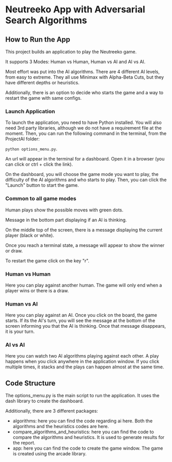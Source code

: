 #  Neutreeko App with Adversarial Search Algorithms 

## How to Run the App

This project builds an application to play the Neutreeko game.

It supports 3 Modes: Human vs Human, Human vs AI and AI vs AI.

Most effort was put into the AI algorithms. There are 4 different AI levels, from easy to extreme. They all use Minimax
with Alpha-Beta Cuts, but they have different depths or heuristics.

Additionally, there is an option to decide who starts the game and a way to restart the game with same configs.

### Launch Application
To launch the application, you need to have Python installed. You will also need 3rd party libraries, although we do 
not have a requirement file at the moment. Then, you can run the following command in the terminal, from the ProjectAI 
folder:

```python options_menu.py```.

An url will appear in the terminal for a dashboard. Open it in a browser (you can click or ctrl + click the link).

On the dashboard, you will choose the game mode you want to play, the difficulty of the AI algorithms and who starts to
play. Then, you can click the "Launch" button to start the game.

### Common to all game modes
Human plays show the possible moves with green dots. 

Message in the bottom part displaying if an AI is thinking. 

On the middle top of the screen, there is a message displaying the current player (black or white).

Once you reach a terminal state, a message will appear to show the winner or draw.

To restart the game click on the key "r".

### Human vs Human

Here you can play against another human. The game will only end when a player wins or there is a draw.

### Human vs AI

Here you can play against an AI. Once you click on the board, the game starts. If its the AI's turn, you will see the
message at the bottom of the screen informing you that the AI is thinking. Once that message disappears, it is your turn.

### AI vs AI

Here you can watch two AI algorithms playing against each other. A play happens when you click anywhere in the 
application window. If you click multiple times, it stacks and the plays can happen almost at the same time.

## Code Structure

The options_menu.py is the main script to run the application. It uses the dash library to create the dashboard.

Additionally, there are 3 different packages:
- algorithms: here you can find the code regarding ai here. Both the algorithms and the heuristics codes are here.
- compare_algorithms_and_heuristics: here you can find the code to compare the algorithms and heuristics. It is used to
  generate results for the report.
- app: here you can find the code to create the game window. The game is created using the arcade library.




